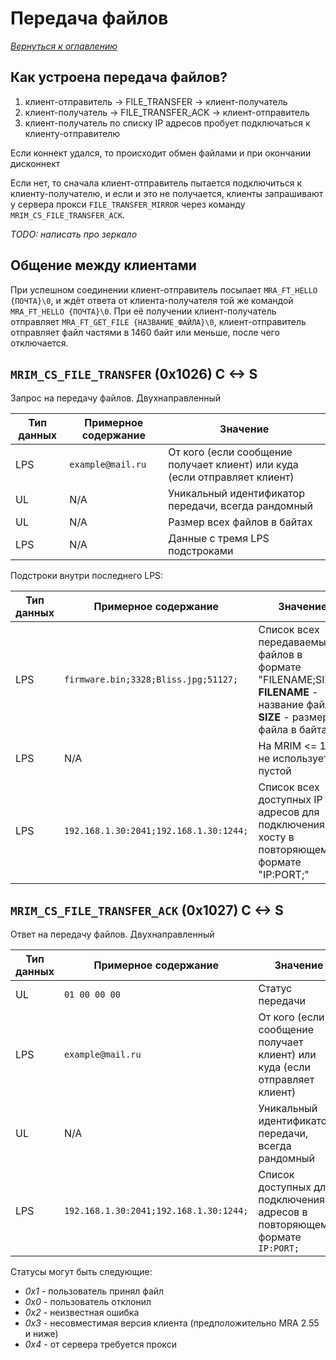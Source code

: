 # Передача файлов

_[Вернуться к оглавлению](readme.md)_

## Как устроена передача файлов?

1. клиент-отправитель -> FILE_TRANSFER -> клиент-получатель
2. клиент-получатель -> FILE_TRANSFER_ACK -> клиент-отправитель
3. клиент-получатель по списку IP адресов пробует подключаться к клиенту-отправителю

Если коннект удался, то происходит обмен файлами и при окончании дисконнект

Если нет, то сначала клиент-отправитель пытается подключиться к клиенту-получателю, и если и это не получается, клиенты запрашивают у сервера прокси `FILE_TRANSFER_MIRROR` через команду `MRIM_CS_FILE_TRANSFER_ACK`. 

_TODO: написать про зеркало_

## Общение между клиентами

При успешном соединении клиент-отправитель посылает `MRA_FT_HELLO {ПОЧТА}\0`, и ждёт ответа от клиента-получателя той же командой `MRA_FT_HELLO {ПОЧТА}\0`. При её получении клиент-получатель отправляет `MRA_FT_GET_FILE {НАЗВАНИЕ_ФАЙЛА}\0`, клиент-отправитель отправляет файл частями в 1460 байт или меньше, после чего отключается.

## `MRIM_CS_FILE_TRANSFER` (0x1026) C <-> S

Запрос на передачу файлов. Двухнаправленный

| Тип данных | Примерное содержание | Значение          |
| ---------- | -------------------- | ----------------- |
| LPS        | `example@mail.ru`    | От кого (если сообщение получает клиент) или куда (если отправляет клиент)        |
| UL         | N/A                  | Уникальный идентификатор передачи, всегда рандомный   |
| UL         | N/A                  | Размер всех файлов в байтах   |
| LPS        | N/A       | Данные с тремя LPS подстроками |

Подстроки внутри последнего LPS:

| Тип данных | Примерное содержание | Значение          |
| ---------- | -------------------- | ----------------- |
| LPS        | `firmware.bin;3328;Bliss.jpg;51127;`       | Список всех передаваемых файлов в формате "FILENAME;SIZE;". **FILENAME** - название файла, **SIZE** - размер файла в байтах |
| LPS        | N/A       | На MRIM <= 1.14 не используется, пустой |
| LPS        | `192.168.1.30:2041;192.168.1.30:1244;`       | Список всех доступных IP адресов для подключения к хосту в повторяющемся формате "IP:PORT;" |

## `MRIM_CS_FILE_TRANSFER_ACK` (0x1027) C <-> S

Ответ на передачу файлов. Двухнаправленный

| Тип данных | Примерное содержание | Значение          |
| ---------- | -------------------- | ----------------- |
| UL         | `01 00 00 00`                  | Статус передачи   |
| LPS        | `example@mail.ru`    | От кого (если сообщение получает клиент) или куда (если отправляет клиент)        |
| UL         | N/A                  | Уникальный идентификатор передачи, всегда рандомный   |
| LPS        | `192.168.1.30:2041;192.168.1.30:1244;`       | Список доступных для подключения IP адресов в повторяющемся формате `IP:PORT;` |

Статусы могут быть следующие:

- _0x1_ - пользователь принял файл
- _0x0_ - пользователь отклонил
- _0x2_ - неизвестная ошибка
- _0x3_ - несовместимая версия клиента (предположительно MRA 2.55 и ниже)
- _0x4_ - от сервера требуется прокси
